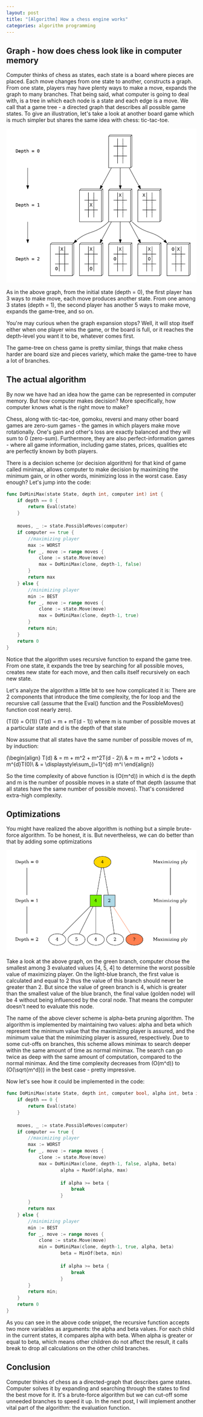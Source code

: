 ```yaml
---
layout: post
title: "[Algorithm] How a chess engine works"
categories: algorithm programming
---
```

## Graph - how does chess look like in computer memory

Computer thinks of chess as states, each state is a board where pieces are placed. Each move changes from one state to another, constructs a graph. From one state, players may have plenty ways to make a move, expands the graph to many branches. That being said, what computer is going to deal with, is a tree in which each node is a state and each edge is a move. We call that a game tree - a directed graph that describes all possible game states. 
To give an illustration, let's take a look at another board game which is much simpler but shares the same idea with chess: tic-tac-toe.

![Tictactoe](/assets/images/chess/tictactoe.png)

As in the above graph, from the initial state (depth = 0), the first player has 3 ways to make move, each move produces another state. From one among 3 states (depth = 1), the second player has another 5 ways to make move, expands the game-tree, and so on.

You're may curious when the graph expansion stops? Well, it will stop itself either when one player wins the game, or the board is full, or it reaches the depth-level you want it to be, whatever comes first.

The game-tree on chess game is pretty similar, things that make chess harder are board size and pieces variety, which make the game-tree to have a lot of branches.

## The actual algorithm

By now we have had an idea how the game can be represented in computer memory. But how computer makes decision? More specifically, how computer knows what is the right move to make?
    
Chess, along with tic-tac-toe, gomoku, reversi and many other board games are zero-sum games - the games in which players make move rotationally. One's gain and other's loss are exactly balanced and they will sum to 0 (zero-sum). Furthermore, they are also perfect-information games - where all game information, including game states, prices, qualities etc are perfectly known by both players.

There is a decision scheme (or decision algorithm) for that kind of game called minimax, allows computer to make decision by maximizing the minimum gain, or in other words, minimizing loss in the worst case. Easy enough? Let's jump into the code:

```go
func DoMiniMax(state State, depth int, computer int) int {
	if depth == 0 {
		return Eval(state)
	}
	
	moves, _ := state.PossibleMoves(computer)
	if computer == true {
		//maximizing player
		max := WORST
		for _, move := range moves {
			clone := state.Move(move)
			max = DoMiniMax(clone, depth-1, false)
		}
		return max
	} else {
		//minimizing player
		min := BEST
		for _, move := range moves {
			clone := state.Move(move)
			max = DoMiniMax(clone, depth-1, true)
		}
		return min;
	}
	return 0
}
```

Notice that the algorithm uses recursive function to expand the game tree. From one state, it expands the tree by searching for all possible moves, creates new state for each move, and then calls itself recursively on each new state.

Let's analyze the algorithm a little bit to see how complicated it is: There are 2 components that introduce the time complexity, the for loop and the recursive call (assume that the Eval() function and the PossibleMoves() function cost nearly zero).

\(T(0) = O(1)\)
\(T(d) = m + mT(d - 1)\)
where m is number of possible moves at a particular state and d is the depth of that state

Now assume that all states have the same number of possible moves of m, by induction:

\(\begin{align}
T(d)
& = m + m^2 + m^2T(d - 2)\\
& = m + m^2 + \cdots + m^{d}T(0)\\
& = \displaystyle\sum_{i=1}^{d} m^i
\end{align}\)

So the time complexity of above function is \(O(m^d)\) in which d is the depth and m is the number of possible moves in a state of that depth (assume that all states have the same number of possible moves). That's considered extra-high complexity.

## Optimizations

You might have realized the above algorithm is nothing but a simple brute-force algorithm. To be honest, it is. But nevertheless, we can do better than that by adding some optimizations

![Alphabeta](/assets/images/chess/alphabeta.png)

Take a look at the above graph, on the green branch, computer chose the smallest among 3 evaluated values [4, 5, 4] to determine the worst possible value of maximizing player. On the light-blue branch, the first value is calculated and equal to 2 thus the value of this branch should never be greater than 2. But since the value of green branch is 4, which is greater than the smallest value of the blue branch, the final value (golden node) will be 4 without being influenced by the coral node. That means the computer doesn't need to evaluate this node.

The name of the above clever scheme is alpha-beta pruning algorithm. The algorithm is implemented by maintaining two values: alpha and beta which represent the minimum value that the maximizing player is assured, and the minimum value that the minimizing player is assured, respectively. Due to some cut-offs on branches, this scheme allows minimax to search deeper within the same amount of time as normal minimax. The search can go twice as deep with the same amount of computation, compared to the normal minimax. And the time complexity decreases from \(O(m^d)\) to \(O(\sqrt{m^d})\) in the best case - pretty impressive.

Now let's see how it could be implemented in the code:

```go
func DoMiniMax(state State, depth int, computer bool, alpha int, beta int) int {
	if depth == 0 {
		return Eval(state)
	}
	
	moves, _ := state.PossibleMoves(computer)
	if computer == true {
		//maximizing player
		max := WORST
		for _, move := range moves {
			clone := state.Move(move)
			max = DoMiniMax(clone, depth-1, false, alpha, beta)
            		alpha = MaxOf(alpha, max)
            
            		if alpha >= beta {
                		break
            		}
		}
		return max
	} else {
		//minimizing player
		min := BEST
		for _, move := range moves {
			clone := state.Move(move)
			min = DoMiniMax(clone, depth-1, true, alpha, beta)
            		beta = MinOf(beta, min)
            
            		if alpha >= beta {
                		break
            		}
		}
		return min;
	}
	return 0
}
```

As you can see in the above code snippet, the recursive function accepts two more variables as arguments: the alpha and beta values. For each child in the current states, it compares alpha with beta. When alpha is greater or equal to beta, which means other children do not affect the result, it calls break to drop all calculations on the other child branches.

## Conclusion

Computer thinks of chess as a directed-graph that describes game states. Computer solves it by expanding and searching through the states to find the best move for it. It's a brute-force algorithm but we can cut-off some unneeded branches to speed it up. In the next post, I will implement another vital part of the algorithm: the evaluation function.
